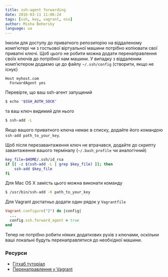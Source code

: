 ```yaml
---
title: ssh-agent forwarding
date: 2016-03-11 11:06:24
tags: [ssh, key, vagrant, osx]
author: Misha Behersky
language: ua
---
```


Інколи для доступу до приватного репозиторію на віддаленому компʼютері чи з гостьової віртуальної машини потрібно копіювати свої приватні ключі. Щоб цього не робити можна додати перенаправлення своїх ключів до потрібної нам машини. У випадку з віддаленим компʼютером додаємо це до файлу `~/.ssh/config` (створити, якщо не існує)

```
Host myhost.com
  ForwardAgent yes
```

Перевірте, що ваш ssh-агент запущений

```bash
$ echo "$SSH_AUTH_SOCK"
```

та ваш ключ видимий для нього

```bash
$ ssh-add -L
```

Якщо вашого приватного ключа немає в списку, додайте його командою `ssh-add path_to_your_key`.

Щоб після перезавантаження ключ не втрачався, додайте до скрипту завантаження вашого терміналу (`~/.bash_profile` чи аналогічний)

```bash
key_file=$HOME/.ssh/id_rsa
if [[ -z $(ssh-add -L | grep $key_file) ]]; then
    ssh-add $key_file
fi
```

Для Mac OS X замість цього можна виконати команду

```bash
$ /usr/bin/ssh-add -K path_to_your_key
```

Для Vagrant достатньо додати один рядок у `Vagrantfile`

```ruby
Vagrant.configure("2") do |config|
  ...
  config.ssh.forward_agent = true
end
```

Тепер не потрібно робити ніяких додаткових рухів з ключами, оскільки ваші локальні будуть перенаправлятися до необхідної машини.

### Ресурси

* [Гітхаб туторіал](https://developer.github.com/guides/using-ssh-agent-forwarding/)
* [Перенаправлення у Vagrant](https://coderwall.com/p/p3bj2a/cloning-from-github-in-vagrant-using-ssh-agent-forwarding)
